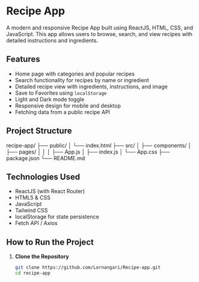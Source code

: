 
# Recipe App

A modern and responsive Recipe App built using ReactJS, HTML, CSS, and JavaScript. This app allows users to browse, search, and view recipes with detailed instructions and ingredients.


##  Features

-  Home page with categories and popular recipes
-  Search functionality for recipes by name or ingredient
-  Detailed recipe view with ingredients, instructions, and image
-  Save to Favorites using `localStorage`
-  Light and Dark mode toggle
-  Responsive design for mobile and desktop
-  Fetching data from a public recipe API


##  Project Structure

recipe-app/
├── public/
│ └── index.html
├── src/
│ ├── components/ 
│ ├── pages/
│ │ 
│ ├── App.js
│ ├── index.js
│ └── App.css
├── package.json
└── README.md

##  Technologies Used

- ReactJS (with React Router)
- HTML5 & CSS
- JavaScript
- Tailwind CSS 
- localStorage for state persistence
- Fetch API / Axios

## How to Run the Project

1. **Clone the Repository**
   ```bash
   git clone https://github.com/Lornangari/Recipe-app.git
   cd recipe-app


